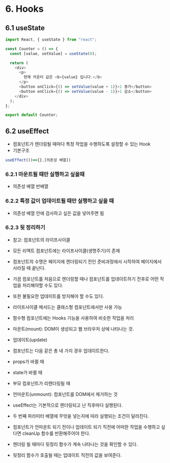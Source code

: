 # 6. Hooks

## 6.1 useState

```js
import React, { useState } from "react";

const Counter = () => {
  const [value, setValue] = useState(0);

  return (
    <div>
      <p>
        현재 카운터 값은 <b>{value} 입니다.</b>
      </p>
      <button onClick={() => setValue(value + 1)}>1 증가</button>
      <button onClick={() => setValue(value - 1)}>1 감소</button>
    </div>
  );
};

export default Counter;
```

## 6.2 useEffect

- 컴포넌트가 렌더링될 때마다 특정 작업을 수행하도록 설정할 수 있는 Hook
- 기본구조

```js
useEffect(()=>{},[의존성 배열])
```

### 6.2.1 마운트될 때만 실행하고 싶을때

- 의존성 배열 반배열

### 6.2.2 특정 값이 업데이트될 때만 실행하고 싶을 때

- 의존성 배열 안에 검사하고 싶은 값을 넣어주면 됨

### 6.2.3 뒷 정리하기

- 참고: 컴포넌트의 라이프사이클
 - 모든 리액트 컴포넌트에는 라이프사이클(생명주기)이 존재
 - 컴포넌트의 수명은 페이지에 렌더링되기 전인 준비과정에서 시작하여 페이지에서 사라질 때 끝난다.
 - 가끔 컴포넌트를 처음으로 렌더링할 때나 컴포넌트를 업데이트하기 전후로 어떤 작업을 처리해야할 수도 있다.
 - 또한 불필요한 업데이트를 방지해야 할 수도 있다.
 - 라이프사이클 메서드는 클래스형 컴포넌트에서만 사용 가능
 - 함수형 컴포넌트에는 Hooks 기능을 사용하여 비슷한 작업을 처리
 - 마운트(mount): DOM이 생성되고 웹 브라우저 상에 나타나는 것.
 - 업데이트(update)
  - 컴포넌트는 다음 같은 총 네 가지 경우 업데이트한다.
  - props가 바뀔 때
  - state가 바뀔 때
  - 부모 컴포넌트가 리렌더링될 때

- 언마운트(unmount): 컴포넌트를 DOM에서 제거하는 것

- useEffect는 기본적으로 렌더링되고 난 직후마다 실행된다.
- 두 번째 파라미터 배열에 무엇을 넣는지에 따라 실행되는 조건이 달라진다.
- 컴포넌트가 언마운트 되기 전이나 업데이트 되기 직전에 어떠한 작업을 수행하고 싶다면 cleanUp 함수를 반환해주어야 한다.
- 렌더링 될 때마다 뒷정리 함수가 계속 나타나는 것을 확인할 수 있다.
- 뒷정리 함수가 호출될 때는 업데이트 직전의 값을 보여준다.

